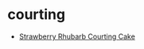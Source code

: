 # courting

 * [Strawberry Rhubarb Courting Cake](../../index/s/strawberry-rhubarb-courting-cake-1827.json)

